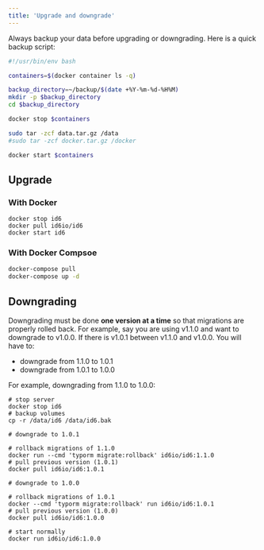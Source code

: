 ```yaml
---
title: 'Upgrade and downgrade'
---
```


Always backup your data before upgrading or downgrading. Here is a quick backup script:

```bash
#!/usr/bin/env bash

containers=$(docker container ls -q)

backup_directory=~/backup/$(date +%Y-%m-%d-%H%M)
mkdir -p $backup_directory
cd $backup_directory

docker stop $containers

sudo tar -zcf data.tar.gz /data
#sudo tar -zcf docker.tar.gz /docker

docker start $containers
```

## Upgrade

### With Docker

```shell script
docker stop id6
docker pull id6io/id6
docker start id6
```

### With Docker Compsoe

```bash
docker-compose pull
docker-compose up -d
```

## Downgrading

Downgrading must be done **one version at a time** so that migrations are properly rolled back. For example, say you are using v1.1.0 and want to downgrade to v1.0.0. If there is v1.0.1 between v1.1.0 and v1.0.0. You will have to:
- downgrade from 1.1.0 to 1.0.1
- downgrade from 1.0.1 to 1.0.0

For example, downgrading from 1.1.0 to 1.0.0:

```shell script
# stop server
docker stop id6
# backup volumes
cp -r /data/id6 /data/id6.bak

# downgrade to 1.0.1

# rollback migrations of 1.1.0
docker run --cmd 'typorm migrate:rollback' id6io/id6:1.1.0
# pull previous version (1.0.1)
docker pull id6io/id6:1.0.1

# downgrade to 1.0.0

# rollback migrations of 1.0.1
docker --cmd 'typorm migrate:rollback' run id6io/id6:1.0.1
# pull previous version (1.0.0)
docker pull id6io/id6:1.0.0

# start normally
docker run id6io/id6:1.0.0
```
